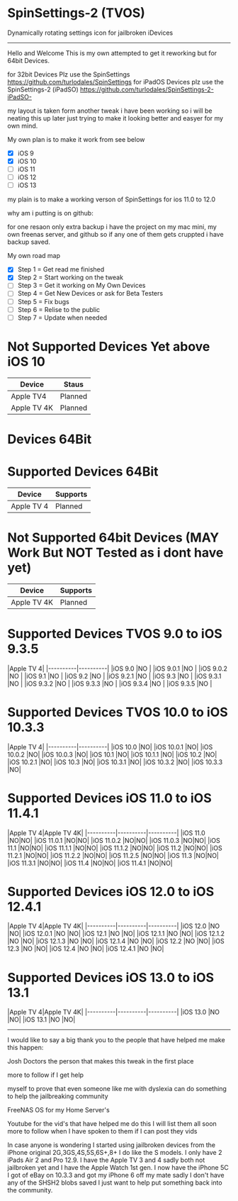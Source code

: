 # SpinSettings-2 (TVOS)

Dynamically rotating settings icon for jailbroken iDevices

-----------------------------------------------------------------------------------------------------------------------------
Hello and Welcome This is my own attempted to get it reworking but for 64bit Devices.

for 32bit Devices Plz use the SpinSettings https://github.com/turlodales/SpinSettings
for iPadOS Devices plz use the SpinSettings-2 (iPadSO) https://github.com/turlodales/SpinSettings-2-iPadSO-

my layout is taken form another tweak i have been working so i will be neating this up later just trying to make it looking better and easyer for my own mind.

My own plan is to make it work from see below

- [x] iOS 9 
- [x] iOS 10 
- [ ] iOS 11
- [ ] iOS 12
- [ ] iOS 13

my plain is to make a working verson of SpinSettings for ios 11.0 to 12.0

why am i putting is on github:

for one resaon only extra backup i have the project on my mac mini, my own freenas server, and github so if any one of them gets cruppted i have backup saved.

My own road map
- [x] Step 1 = Get read me finished 
- [x] Step 2 = Start working on the tweak
- [ ] Step 3 = Get it working on My Own Devices
- [ ] Step 4 = Get New Devices or ask for Beta Testers
- [ ] Step 5 = Fix bugs 
- [ ] Step 6 = Relise to the public
- [ ] Step 7 = Update when needed 

# Not Supported Devices Yet above iOS 10
| Device        | Staus   | 
|---------|----------|
|  Apple TV4   | Planned |
|  Apple TV 4K | Planned |


# Devices 64Bit

# Supported Devices 64Bit
| Device      | Supports |
|---------|----------|
| Apple TV 4  |Planned|


# Not Supported 64bit Devices  (MAY Work But NOT Tested as i dont have yet)
| Device | Supports |
|---------|----------|
| Apple TV 4K | Planned |


# Supported Devices TVOS 9.0 to iOS 9.3.5
|Apple TV 4|
|----------|----------|
|iOS 9.0   |NO |
|iOS 9.0.1 |NO |
|iOS 9.0.2 |NO |
|iOS 9.1   |NO |
|iOS 9.2   |NO |
|iOS 9.2.1 |NO |
|iOS 9.3   |NO |
|iOS 9.3.1 |NO |
|iOS 9.3.2 |NO |
|iOS 9.3.3 |NO |
|iOS 9.3.4 |NO |
|iOS 9.3.5 |NO |

# Supported Devices TVOS 10.0 to iOS 10.3.3
|Apple TV 4|
|----------|----------|
|iOS 10.0    |NO|
|iOS 10.0.1  |NO|
|iOS 10.0.2  |NO|
|iOS 10.0.3  |NO|
|iOS 10.1    |NO|
|iOS 10.1.1  |NO|
|iOS 10.2    |NO|
|iOS 10.2.1  |NO|
|iOS 10.3    |NO|
|iOS 10.3.1  |NO|
|iOS 10.3.2  |NO|
|iOS 10.3.3  |NO|


# Supported Devices iOS 11.0 to iOS 11.4.1 
|Apple TV 4|Apple TV 4K|
|----------|----------|----------|
|iOS 11.0     |NO|NO|
|iOS 11.0.1   |NO|NO|
|iOS 11.0.2   |NO|NO|
|iOS 11.0.3   |NO|NO|
|iOS 11.1     |NO|NO|
|iOS 11.1.1   |NO|NO|
|iOS 11.1.2   |NO|NO|
|iOS 11.2     |NO|NO|
|iOS 11.2.1   |NO|NO|
|iOS 11.2.2   |NO|NO|
|iOS 11.2.5   |NO|NO|
|iOS 11.3     |NO|NO|
|iOS 11.3.1   |NO|NO|
|iOS 11.4     |NO|NO|
|iOS 11.4.1   |NO|NO|


# Supported Devices iOS 12.0 to iOS 12.4.1 
|Apple TV 4|Apple TV  4K|
|----------|----------|----------|
|iOS 12.0     |NO |NO|
|iOS 12.0.1   |NO |NO|
|iOS 12.1     |NO |NO|
|iOS 12.1.1   |NO |NO|
|iOS 12.1.2   |NO |NO|
|iOS 12.1.3   |NO |NO|
|iOS 12.1.4   |NO |NO|
|iOS 12.2     |NO |NO|
|iOS 12.3     |NO |NO|
|iOS 12.4     |NO |NO|
|iOS 12.4.1   |NO |NO|


# Supported Devices iOS 13.0 to iOS 13.1 
|Apple TV 4|Apple TV  4K|
|----------|----------|----------|
|iOS 13.0     |NO |NO|
|iOS 13.1     |NO |NO|

-----------------------------------------------------------------------------------------------------------------------------


I would like to say a big thank you to the people that have helped me make this happen:

Josh Doctors the person that makes this tweak in the first place

more to follow if I get help

myself to prove that even someone like me with dyslexia can do something to help the jailbreaking community

FreeNAS OS for my Home Server's

Youtube for the vid's that have helped me do this I will list them all soon more to follow when I have spoken to them if I can post they vids

In case anyone is wondering I started using jailbroken devices from the iPhone original 2G,3GS,4S,5S,6S+,8+ I do like the S models. I only have 2 iPads Air 2 and Pro 12.9. I have the Apple TV 3 and 4 sadly both not jailbroken yet and I have the Apple Watch 1st gen. I now have the iPhone 5C I got of eBay on 10.3.3 and got my iPhone 6 off my mate sadly I don't have any of the SHSH2 blobs saved I just want to help put something back into the community.
